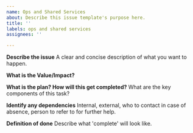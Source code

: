 ```yaml
---
name: Ops and Shared Services
about: Describe this issue template's purpose here.
title: ''
labels: ops and shared services
assignees: ''

---
```


**Describe the issue**
A clear and concise description of what you want to happen.

**What is the Value/Impact?**

**What is the plan? How will this get completed?**
What are the key components of this task?

**Identify any dependencies**
Internal, external, who to contact in case of absence, person to refer to for further help.

**Definition of done**
Describe what 'complete' will look like.

